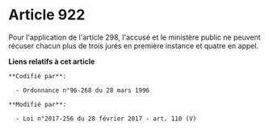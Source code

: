# Article 922

Pour l'application de l'article 298, l'accusé et le ministère public ne peuvent récuser chacun plus de trois jurés en
première instance et quatre en appel.

**Liens relatifs à cet article**

	**Codifié par**:

	  - Ordonnance n°96-268 du 28 mars 1996

	**Modifié par**:

	  - Loi n°2017-256 du 28 février 2017 - art. 110 (V)
